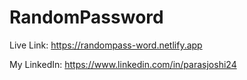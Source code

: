 # RandomPassword

Live Link: https://randompass-word.netlify.app

My LinkedIn: https://www.linkedin.com/in/parasjoshi24
